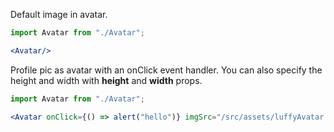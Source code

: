 Default image in avatar.
```jsx
import Avatar from "./Avatar";

<Avatar/>

```

Profile pic as avatar with an onClick event handler. You can also specify the height and width with **height** and **width** props.
```jsx
import Avatar from "./Avatar";

<Avatar onClick={() => alert("hello")} imgSrc="/src/assets/luffyAvatar.jpg"/>

```